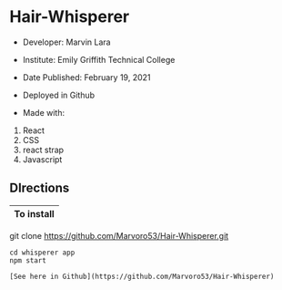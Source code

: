 # Hair-Whisperer

* Developer: Marvin Lara
* Institute: Emily Griffith Technical College
* Date Published: February 19, 2021
* Deployed in Github

* Made with:

1. React
2. CSS
3. react strap
4. Javascript

## DIrections

**To install** |
---------------|
git clone https://github.com/Marvoro53/Hair-Whisperer.git

```
cd whisperer app
npm start
 
[See here in Github](https://github.com/Marvoro53/Hair-Whisperer)

